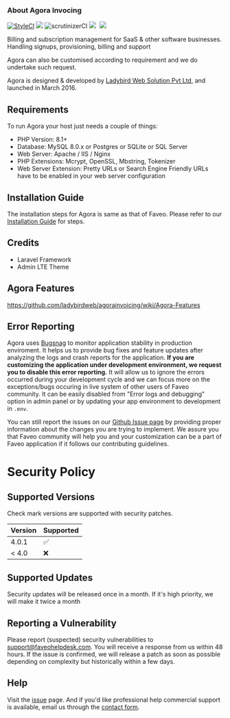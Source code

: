 <h3>About Agora Invocing</h3>


<a href="https://styleci.io/repos/51429040"><img src="https://styleci.io/repos/51429040/shield" alt="StyleCI"></a>&nbsp;<img src="https://img.shields.io/badge/License-OSL-blue.svg">&nbsp;<img src="https://scrutinizer-ci.com/g/ladybirdweb/agorainvoicing/badges/quality-score.png?b=development" alt="scrutinizerCI">&nbsp;<img src="https://travis-ci.org/ladybirdweb/agora-invoicing-community.svg?branch=development">&nbsp;&nbsp;<a href="http://squizlabs.github.io/PHP_CodeSniffer/analysis/ladybirdweb/agorainvoicing/index.html" target="_blank"><img src="http://squizlabs.github.io/PHP_CodeSniffer/analysis/ladybirdweb/agorainvoicing/grade.svg"></a>&nbsp;

Billing and subscription management for SaaS & other software businesses. Handling signups, provisioning, billing and support

Agora can also be customised according to requirement and we do undertake such request. 

Agora is designed & developed by <a href="http://www.ladybirdweb.com/" target="_blank">Ladybird Web Solution Pvt Ltd</a>, and launched in March 2016.

Requirements
--------------------------
To run Agora your host just needs a couple of things:

  * PHP Version: 8.1+
  * Database: MySQL 8.0.x or Postgres or SQLite or SQL Server
  * Web Server: Apache / IIS / Nginx
  * PHP Extensions: Mcrypt, OpenSSL, Mbstring, Tokenizer
  * Web Server Extension: Pretty URLs or Search Engine Friendly URLs have to be enabled in your web server configuration

Installation Guide
--------------------------
The installation steps for Agora is same as that of Faveo. Please refer to our <a href="https://docs.faveohelpdesk.com/" target="_blank">Installation Guide</a> for steps.

Credits
--------------------------
  * Laravel Framework
  * Admin LTE Theme

Agora Features
--------------------------
https://github.com/ladybirdweb/agorainvoicing/wiki/Agora-Features

Error Reporting
--------------------------
Agora uses [Bugsnag](https://www.bugsnag.com/) to monitor application stability in production enviroment. It helps us to provide bug fixes and feature updates after analyzing the logs and crash reports for the application. **If you are customizing the application under development environment, we request you to disable this error reporting.** It will allow us to ignore the errors occurred during your development cycle and we can focus more on the exceptions/bugs occuring in live system of other users of Faveo community. It can be easily disabled from "Error logs and debugging" option in admin panel or by updating your app environment to development in `.env`.

You can still report the issues on our [Github Issue page](https://github.com/ladybirdweb/agora-invoicing-community/issues) by providing proper information about the changes you are trying to implement. We assure you that Faveo community will help you and your customization can be a part of Faveo application if it follows our contributing guidelines.

# Security Policy

## Supported Versions

Check mark versions are supported with security patches.

| Version | Supported          |
| ------- | ------------------ |
| 4.0.1   | :white_check_mark: |
| < 4.0   | :x: |

## Supported Updates

Security updates will be released once in a month. If it's high priority, we will make it twice a month

## Reporting a Vulnerability

Please report (suspected) security vulnerabilities to support@faveohelpdesk.com. You will receive a response from us within 48 hours. If the issue is confirmed, we will release a patch as soon as possible depending on complexity but historically within a few days.


Help
--------------------------
Visit the <a href="https://github.com/ladybirdweb/agora-invoicing-community/issues">issue</a> page. And if you'd like professional help commercial support is available, email us through the <a href="https://billing.faveohelpdesk.com/contact-us/">contact form</a>.
